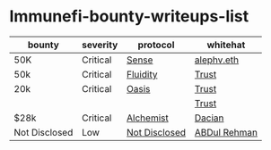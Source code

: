 # Immunefi-bounty-writeups-list


| bounty        | severity | protocol                                                                                                         | whitehat                                                                |
|---------------|----------|------------------------------------------------------------------------------------------------------------------|-------------------------------------------------------------------------|
| 50K           | Critical | [Sense](https://medium.com/immunefi/sense-finance-access-control-issue-bugfix-review-32e0c806b1a0)               | [alephv.eth](https://twitter.com/alpeh_v)                               |
| 50k           | Critical | [Fluidity](https://www.trust-security.xyz/post/breaking-fluidity-for-glory-and-50k)                              | [Trust](https://twitter.com/trust__90)                                  |
| 20k           | Critical | [Oasis](https://www.trust-security.xyz/post/taking-home-a-20k-bounty-with-oasis-platform-shutdown-vulnerability) | [Trust]( https://twitter.com/trust__90 )                                |
|               |          |                                                                                                                  | [Trust]( https://twitter.com/trust__90 )                                |
| $28k          | Critical | [Alchemist](https://dacian.me/28k-bounty-admin-brick-forced-revert)                                              | [Dacian](https://twitter.com/DevDacian)                                 |
| Not Disclosed | Low      | [Not Disclosed](https://twitter.com/DevABDee/status/1637010561899560961)                                         | [ABDul Rehman](https://twitter.com/DevABDee/status/1637010561899560961) |
